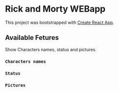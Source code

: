 # Rick and Morty WEBapp

This project was bootstrapped with [Create React App](https://github.com/facebook/create-react-app).

## Available Fetures

Show Characters names, status and pictures.

### `Characters names`

### `Status`

### `Pictures`



